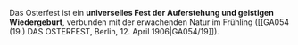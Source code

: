 
Das Osterfest ist ein **universelles Fest der Auferstehung und geistigen Wiedergeburt**, verbunden mit der erwachenden Natur im Frühling ([[GA054 (19.) DAS OSTERFEST, Berlin, 12. April 1906|GA054/19]]).
